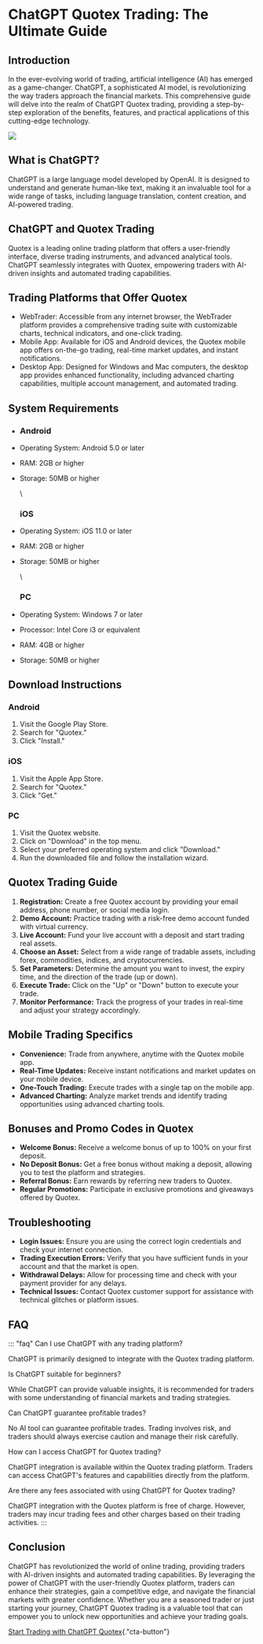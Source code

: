 # ChatGPT Quotex Trading: The Ultimate Guide

## Introduction

In the ever-evolving world of trading, artificial intelligence (AI) has
emerged as a game-changer. ChatGPT, a sophisticated AI model, is
revolutionizing the way traders approach the financial markets. This
comprehensive guide will delve into the realm of ChatGPT Quotex trading,
providing a step-by-step exploration of the benefits, features, and
practical applications of this cutting-edge technology.

[![](https://static.quotex.io/files/4_en/300_250.jpg)](https://traff.sbs/brokerqxlid)

## What is ChatGPT?

ChatGPT is a large language model developed by OpenAI. It is designed to
understand and generate human-like text, making it an invaluable tool
for a wide range of tasks, including language translation, content
creation, and AI-powered trading.

## ChatGPT and Quotex Trading

Quotex is a leading online trading platform that offers a user-friendly
interface, diverse trading instruments, and advanced analytical tools.
ChatGPT seamlessly integrates with Quotex, empowering traders with
AI-driven insights and automated trading capabilities.

## Trading Platforms that Offer Quotex

-   WebTrader: Accessible from any internet browser, the WebTrader
    platform provides a comprehensive trading suite with customizable
    charts, technical indicators, and one-click trading.
-   Mobile App: Available for iOS and Android devices, the Quotex mobile
    app offers on-the-go trading, real-time market updates, and instant
    notifications.
-   Desktop App: Designed for Windows and Mac computers, the desktop app
    provides enhanced functionality, including advanced charting
    capabilities, multiple account management, and automated trading.

## System Requirements

-   ### Android

-   Operating System: Android 5.0 or later

-   RAM: 2GB or higher

-   Storage: 50MB or higher

    \

    ### iOS

-   Operating System: iOS 11.0 or later

-   RAM: 2GB or higher

-   Storage: 50MB or higher

    \

    ### PC

-   Operating System: Windows 7 or later

-   Processor: Intel Core i3 or equivalent

-   RAM: 4GB or higher

-   Storage: 50MB or higher

## Download Instructions

### Android

1.  Visit the Google Play Store.
2.  Search for "Quotex."
3.  Click "Install."

### iOS

1.  Visit the Apple App Store.
2.  Search for "Quotex."
3.  Click "Get."

### PC

1.  Visit the Quotex website.
2.  Click on "Download" in the top menu.
3.  Select your preferred operating system and click "Download."
4.  Run the downloaded file and follow the installation wizard.

## Quotex Trading Guide

1.  **Registration:** Create a free Quotex account by providing your
    email address, phone number, or social media login.
2.  **Demo Account:** Practice trading with a risk-free demo account
    funded with virtual currency.
3.  **Live Account:** Fund your live account with a deposit and start
    trading real assets.
4.  **Choose an Asset:** Select from a wide range of tradable assets,
    including forex, commodities, indices, and cryptocurrencies.
5.  **Set Parameters:** Determine the amount you want to invest, the
    expiry time, and the direction of the trade (up or down).
6.  **Execute Trade:** Click on the "Up" or "Down" button to
    execute your trade.
7.  **Monitor Performance:** Track the progress of your trades in
    real-time and adjust your strategy accordingly.

## Mobile Trading Specifics

-   **Convenience:** Trade from anywhere, anytime with the Quotex mobile
    app.
-   **Real-Time Updates:** Receive instant notifications and market
    updates on your mobile device.
-   **One-Touch Trading:** Execute trades with a single tap on the
    mobile app.
-   **Advanced Charting:** Analyze market trends and identify trading
    opportunities using advanced charting tools.

## Bonuses and Promo Codes in Quotex

-   **Welcome Bonus:** Receive a welcome bonus of up to 100% on your
    first deposit.
-   **No Deposit Bonus:** Get a free bonus without making a deposit,
    allowing you to test the platform and strategies.
-   **Referral Bonus:** Earn rewards by referring new traders to Quotex.
-   **Regular Promotions:** Participate in exclusive promotions and
    giveaways offered by Quotex.

## Troubleshooting

-   **Login Issues:** Ensure you are using the correct login credentials
    and check your internet connection.
-   **Trading Execution Errors:** Verify that you have sufficient funds
    in your account and that the market is open.
-   **Withdrawal Delays:** Allow for processing time and check with your
    payment provider for any delays.
-   **Technical Issues:** Contact Quotex customer support for assistance
    with technical glitches or platform issues.

## FAQ

::: \"faq\"
Can I use ChatGPT with any trading platform?

ChatGPT is primarily designed to integrate with the Quotex trading
platform.

Is ChatGPT suitable for beginners?

While ChatGPT can provide valuable insights, it is recommended for
traders with some understanding of financial markets and trading
strategies.

Can ChatGPT guarantee profitable trades?

No AI tool can guarantee profitable trades. Trading involves risk, and
traders should always exercise caution and manage their risk carefully.

How can I access ChatGPT for Quotex trading?

ChatGPT integration is available within the Quotex trading platform.
Traders can access ChatGPT\'s features and capabilities directly from
the platform.

Are there any fees associated with using ChatGPT for Quotex trading?

ChatGPT integration with the Quotex platform is free of charge. However,
traders may incur trading fees and other charges based on their trading
activities.
:::

## Conclusion

ChatGPT has revolutionized the world of online trading, providing
traders with AI-driven insights and automated trading capabilities. By
leveraging the power of ChatGPT with the user-friendly Quotex platform,
traders can enhance their strategies, gain a competitive edge, and
navigate the financial markets with greater confidence. Whether you are
a seasoned trader or just starting your journey, ChatGPT Quotex trading
is a valuable tool that can empower you to unlock new opportunities and
achieve your trading goals.

[Start Trading with ChatGPT
Quotex](\%22https://traff.sbs/brokerqxlid\%22){."cta-button"}

